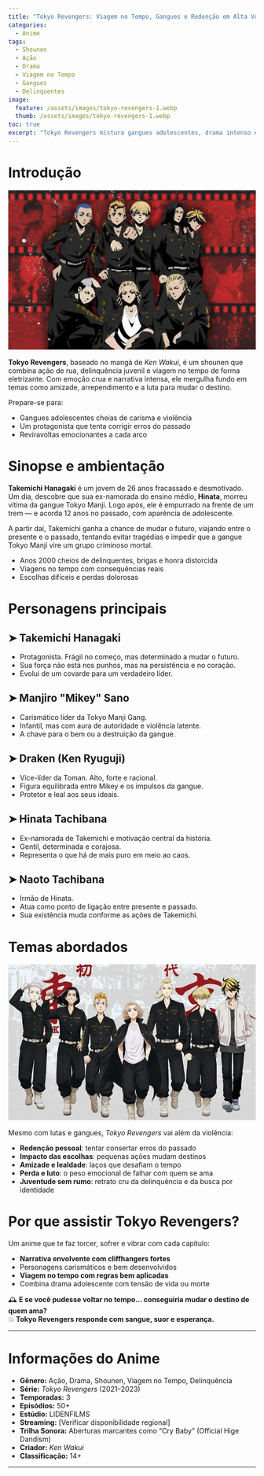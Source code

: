 ```yaml
---
title: "Tokyo Revengers: Viagem no Tempo, Gangues e Redenção em Alta Voltagem"
categories:
  - Anime
tags:
  - Shounen
  - Ação
  - Drama
  - Viagem no Tempo
  - Gangues
  - Delinquentes
image:
  feature: /assets/images/tokyo-revengers-1.webp
  thumb: /assets/images/tokyo-revengers-1.webp
toc: true
excerpt: "Tokyo Revengers mistura gangues adolescentes, drama intenso e viagem no tempo em uma trama cheia de redenção, lealdade e segundas chances."
---
```


# Introdução

![Takemichi encara o passado — e o caos.](/assets/images/tokyo-revengers-1.webp)

**Tokyo Revengers**, baseado no mangá de *Ken Wakui*, é um shounen que combina ação de rua, delinquência juvenil e viagem no tempo de forma eletrizante. Com emoção crua e narrativa intensa, ele mergulha fundo em temas como amizade, arrependimento e a luta para mudar o destino.

Prepare-se para:

- Gangues adolescentes cheias de carisma e violência  
- Um protagonista que tenta corrigir erros do passado  
- Reviravoltas emocionantes a cada arco  

# Sinopse e ambientação

**Takemichi Hanagaki** é um jovem de 26 anos fracassado e desmotivado. Um dia, descobre que sua ex-namorada do ensino médio, **Hinata**, morreu vítima da gangue Tokyo Manji. Logo após, ele é empurrado na frente de um trem — e acorda 12 anos no passado, com aparência de adolescente.

A partir daí, Takemichi ganha a chance de mudar o futuro, viajando entre o presente e o passado, tentando evitar tragédias e impedir que a gangue Tokyo Manji vire um grupo criminoso mortal.

- Anos 2000 cheios de delinquentes, brigas e honra distorcida  
- Viagens no tempo com consequências reais  
- Escolhas difíceis e perdas dolorosas  

# Personagens principais

## ➤ **Takemichi Hanagaki**  
- Protagonista. Frágil no começo, mas determinado a mudar o futuro.  
- Sua força não está nos punhos, mas na persistência e no coração.  
- Evolui de um covarde para um verdadeiro líder.  

## ➤ **Manjiro "Mikey" Sano**  
- Carismático líder da Tokyo Manji Gang.  
- Infantil, mas com aura de autoridade e violência latente.  
- A chave para o bem ou a destruição da gangue.

## ➤ **Draken (Ken Ryuguji)**  
- Vice-líder da Toman. Alto, forte e racional.  
- Figura equilibrada entre Mikey e os impulsos da gangue.  
- Protetor e leal aos seus ideais.

## ➤ **Hinata Tachibana**  
- Ex-namorada de Takemichi e motivação central da história.  
- Gentil, determinada e corajosa.  
- Representa o que há de mais puro em meio ao caos.

## ➤ **Naoto Tachibana**  
- Irmão de Hinata.  
- Atua como ponto de ligação entre presente e passado.  
- Sua existência muda conforme as ações de Takemichi.

# Temas abordados

![Entre socos e lágrimas, Tokyo Revengers acerta na emoção.](/assets/images/tokyo-revengers-2.webp)

Mesmo com lutas e gangues, *Tokyo Revengers* vai além da violência:

- **Redenção pessoal**: tentar consertar erros do passado  
- **Impacto das escolhas**: pequenas ações mudam destinos  
- **Amizade e lealdade**: laços que desafiam o tempo  
- **Perda e luto**: o peso emocional de falhar com quem se ama  
- **Juventude sem rumo**: retrato cru da delinquência e da busca por identidade

# Por que assistir Tokyo Revengers?

Um anime que te faz torcer, sofrer e vibrar com cada capítulo:

- **Narrativa envolvente com cliffhangers fortes**  
- Personagens carismáticos e bem desenvolvidos  
- **Viagem no tempo com regras bem aplicadas**  
- Combina drama adolescente com tensão de vida ou morte  

🕰️ **E se você pudesse voltar no tempo… conseguiria mudar o destino de quem ama?**  
💥 **Tokyo Revengers responde com sangue, suor e esperança.**

---

# Informações do Anime

- **Gênero:** Ação, Drama, Shounen, Viagem no Tempo, Delinquência  
- **Série:** *Tokyo Revengers* (2021–2023)  
- **Temporadas:** 3  
- **Episódios:** 50+  
- **Estúdio:** LIDENFILMS  
- **Streaming:** [Verificar disponibilidade regional]  
- **Trilha Sonora:** Aberturas marcantes como “Cry Baby” (Official Hige Dandism)  
- **Criador:** *Ken Wakui*  
- **Classificação:** 14+

---
